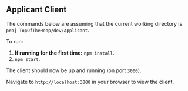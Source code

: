 ## Applicant Client

The commands below are assuming that the current working directory is 
`proj-TopOfTheHeap/dev/Applicant`.

To run:

1. **If running for the first time:** `npm install`.
2. `npm start`.

The client should now be up and running (on port `3000`).

Navigate to `http://localhost:3000` in your browser to view the client.